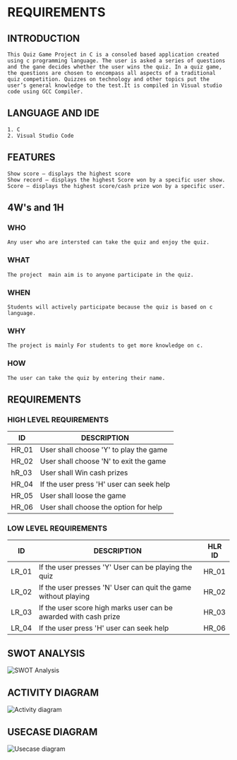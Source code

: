 # REQUIREMENTS
## INTRODUCTION
	  
	This Quiz Game Project in C is a consoled based application created using c programming language. The user is asked a series of questions and the gane decides whether the user wins the quiz. In a quiz game, the questions are chosen to encompass all aspects of a traditional quiz competition. Quizzes on technology and other topics put the user’s general knowledge to the test.It is compiled in Visual studio code using GCC Compiler.

## LANGUAGE AND IDE
     	
	1. C
	2. Visual Studio Code
	
## FEATURES

	Show score – displays the highest score
	Show record – displays the highest Score won by a specific user show.
	Score – displays the highest score/cash prize won by a specific user.
	
## 4W's and 1H

### WHO
	Any user who are intersted can take the quiz and enjoy the quiz.
	
### WHAT
	The project  main aim is to anyone participate in the quiz.

### WHEN
	Students will actively participate because the quiz is based on c language.
	
### WHY
	The project is mainly For students to get more knowledge on c.
	
### HOW
	The user can take the quiz by entering their name.
	
## REQUIREMENTS

### HIGH LEVEL REQUIREMENTS

| ID    | DESCRIPTION                             | 
| ------| --------------------------------------- | 
| HR_01 | User shall choose 'Y' to play the game  |
| HR_02 | User shall choose 'N' to exit the game  | 
| hR_03 | User shall Win cash prizes              | 
| HR_04 | If the user press 'H' user can seek help| 
| HR_05 | User shall loose the game               |
| HR_06 | User shall choose the option for help   |

### LOW LEVEL REQUIREMENTS

| ID    | DESCRIPTION                                                     | HLR ID |
| ------| --------------------------------------------------------------- | -------|
| LR_01 | If the user presses 'Y' User can be playing the quiz            | HR_01  |
| LR_02 | If the user presses 'N' User can quit the game without playing  | HR_02  |
| LR_03 | If the user score high marks user can be awarded with cash prize| HR_03  |
| LR_04 | If the user press 'H' user can seek help                        | HR_06  |
	 
	 
	  
	  
## SWOT ANALYSIS
![SWOT Analysis](https://user-images.githubusercontent.com/94168215/143005521-f9dbdce4-ebcf-4a01-8860-862f9d8a0489.png)


## ACTIVITY DIAGRAM

![Activity diagram](https://user-images.githubusercontent.com/94168215/143244086-0dc9aa49-abcf-4cc0-90bc-4fe283a6bd4b.png)

## USECASE DIAGRAM

![Usecase diagram](https://user-images.githubusercontent.com/94168215/143244128-294e5c5c-f4d1-49f2-8416-6cd1ec9a62a9.png)




